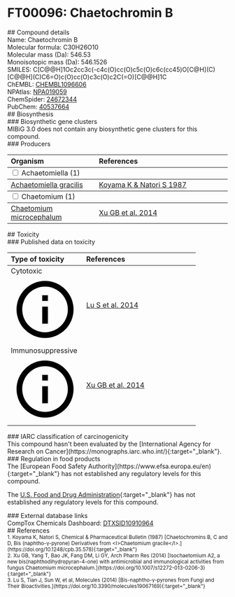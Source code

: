 
# FT00096: Chaetochromin B
<div class="molecule_image" style="float:left">
<img data-smiles= C[C@@H]1OC2=CC3=C(C4=C(O)C=C(O)C5=C(O)C6=C(C=C45)O[C@H](C)[C@@H](C)C6=O)C(O)=CC(O)=C3C(O)=C2C(=O)[C@@H]1C data-smiles-options="{ 'width': 350, 'height': 350 }" />
</div>
## Compound details
<div style="overflow:hidden">
Name: Chaetochromin B<br>
Molecular formula: C30H26O10<br>
Molecular mass (Da): 546.53<br>
Monoisotopic mass (Da): 546.1526<br>
<div class="break_all">
SMILES: C[C@@H]1Oc2cc3c(-c4c(O)cc(O)c5c(O)c6c(cc45)O[C@H](C)[C@@H](C)C6=O)c(O)cc(O)c3c(O)c2C(=O)[C@@H]1C<br>
</div>
        ChEMBL: <a href=https://www.ebi.ac.uk/chembl/compound_report_card/CHEMBL1096606 target="_blank">CHEMBL1096606</a><br>
        NPAtlas: <a href=https://www.npatlas.org/explore/compounds/NPA019059 target="_blank">NPA019059</a><br>
        ChemSpider: <a href=https://www.chemspider.com/Chemical-Structure.24672344.html target="_blank">24672344</a><br>
        PubChem: <a href=https://pubchem.ncbi.nlm.nih.gov/compound/40537664 target="_blank">40537664</a><br>
</div>

<div markdown="block" class="section">
## Biosynthesis
<div markdown="block" class="subsection">
### Biosynthetic gene clusters
<div markdown="block" class="indented_block">
MIBiG 3.0 does not contain any biosynthetic gene clusters for this compound.
</div>
</div>

<div markdown="block" class="subsection">
### Producers
<table>
<thead>
<tr>
<th style="text-align: left;" role="columnheader" width="40%" data-sort-default>Organism</th>
<th style="text-align: left;" role="columnheader" width="60%">References</th>
</tr>
</thead>
        <tbody class="header">
        <tr>
        <td style="text-align: left;" colspan="2">
        <input type="checkbox" data-toggle="toggle" id=Achaetomiella>
        <label for=Achaetomiella>Achaetomiella (1)</label>
        </td>
        </tr>
        </tbody>
        <tbody class="hide">
                <tr>
                <td style="text-align: left;"><a href="https://www.ncbi.nlm.nih.gov/Taxonomy/Browser/wwwtax.cgi?mode=Info&id=1934371" target="_blank">Achaetomiella gracilis</a></td>
                <td style="text-align: left;"><a href="#REF00306">Koyama K &amp; Natori S 1987</a></td>
                </tr>
        </tbody>
        <tbody class="header">
        <tr>
        <td style="text-align: left;" colspan="2">
        <input type="checkbox" data-toggle="toggle" id=Chaetomium>
        <label for=Chaetomium>Chaetomium (1)</label>
        </td>
        </tr>
        </tbody>
        <tbody class="hide">
                <tr>
                <td style="text-align: left;"><a href="https://www.ncbi.nlm.nih.gov/Taxonomy/Browser/wwwtax.cgi?mode=Info&id=2743500" target="_blank">Chaetomium microcephalum</a></td>
                <td style="text-align: left;"><a href="#REF00303">Xu GB et al. 2014</a></td>
                </tr>
        </tbody>
</table>
</div>
</div>

<div markdown="block" class="section">
## Toxicity
<div markdown="block" class="subsection">
### Published data on toxicity
<table>
<thead>
<tr>
<th style="text-align: left;" role="columnheader" width="40%" data-sort-default>Type of toxicity</th>
<th style="text-align: left;" role="columnheader" width="60%">References</th>
</tr>
</thead>
<tbody>
<tr>
<td style="text-align: left;">Cytotoxic <span class="twemoji" title="Toxic to cells"><svg xmlns="http://www.w3.org/2000/svg" viewBox="0 0 24 24"><path d="M11 9h2V7h-2m1 13c-4.41 0-8-3.59-8-8s3.59-8 8-8 8 3.59 8 8-3.59 8-8 8m0-18A10 10 0 0 0 2 12a10 10 0 0 0 10 10 10 10 0 0 0 10-10A10 10 0 0 0 12 2m-1 15h2v-6h-2v6Z"></path></svg></span></td>
<td style="text-align: left;"><a href="#REF00085">Lu S et al. 2014</a></td>
</tr>
<tr>
<td style="text-align: left;">Immunosuppressive <span class="twemoji" title="Inhibits the immune system"><svg xmlns="http://www.w3.org/2000/svg" viewBox="0 0 24 24"><path d="M11 9h2V7h-2m1 13c-4.41 0-8-3.59-8-8s3.59-8 8-8 8 3.59 8 8-3.59 8-8 8m0-18A10 10 0 0 0 2 12a10 10 0 0 0 10 10 10 10 0 0 0 10-10A10 10 0 0 0 12 2m-1 15h2v-6h-2v6Z"></path></svg></span></td>
<td style="text-align: left;"><a href="#REF00303">Xu GB et al. 2014</a></td>
</tr>
</tbody>
</table>
</div>

<div markdown="block" class="subsection">
### IARC classification of carcinogenicity
<div markdown="block" class="indented_block">
This compound hasn't been evaluated by the [International Agency for Research on Cancer](https://monographs.iarc.who.int/){:target="_blank"}.<br>
</div>
</div>

<div markdown="block" class="subsection">
### Regulation in food products
<div markdown="block" class="indented_block">
The [European Food Safety Authority](https://www.efsa.europa.eu/en){:target="_blank"} has not established any regulatory levels for this compound. <br>

The [U.S. Food and Drug Administration](https://www.fda.gov/){:target="_blank"} has not established any regulatory levels for this compound. <br>

</div>
</div>

<div markdown="block" class="subsection">
### External database links
<div markdown="block" class="indented_block">
CompTox Chemicals Dashboard: <a href=https://comptox.epa.gov/dashboard/chemical/details/DTXSID10910964 target="_blank">DTXSID10910964</a><br>
</div>
</div>
</div>

<div markdown="block" class="section">
## References
<div markdown="block" style="font-size: smaller;">
<span id=REF00306>
1. Koyama K, Natori S, Chemical &amp; Pharmaceutical Bulletin (1987) [Chaetochromins B, C and D, Bis (naphtho-γ-pyrone) Derivatives from &lt;I&gt;Chaetomium gracile&lt;/I&gt;.](https://doi.org/10.1248/cpb.35.578){:target="_blank"}<br>
</span>

<span id=REF00303>
2. Xu GB, Yang T, Bao JK, Fang DM, Li GY, Arch Pharm Res (2014) [Isochaetomium A2, a new bis(naphthodihydropyran-4-one) with antimicrobial and immunological activities from fungus Chaetomium microcephalum.](https://doi.org/10.1007/s12272-013-0206-3){:target="_blank"}<br>
</span>

<span id=REF00085>
3. Lu S, Tian J, Sun W, et al, Molecules (2014) [Bis-naphtho-γ-pyrones from Fungi and Their Bioactivities.](https://doi.org/10.3390/molecules19067169){:target="_blank"}<br>
</span>

</div>
</div>

<script type="text/javascript" src="https://unpkg.com/smiles-drawer@2.0.1/dist/smiles-drawer.min.js"></script>
<script>
    SmiDrawer.apply();
</script>